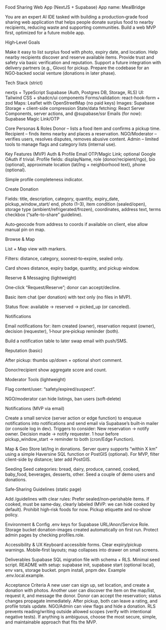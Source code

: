 Food Sharing Web App (NextJS + Supabase)
App name: MealBridge

You are an expert AI IDE tasked with building a production‑grade food sharing web application that helps people donate surplus food to nearby recipients, reducing waste and supporting communities. Build a web MVP first, optimized for a future mobile app.

High‑Level Goals

Make it easy to list surplus food with photo, expiry date, and location.
Help nearby recipients discover and reserve available items.
Provide trust and safety via basic verification and reputation.
Support a future integration with delivery partners (e.g., Glovo) for pickup.
Prepare the codebase for an NGO‑backed social venture (donations in later phase).

Tech Stack (strict)

nextjs + TypeScript
Supabase (Auth, Postgres DB, Storage, RLS)
UI: Tailwind CSS + shadcn/ui components
Forms/validation: react-hook-form + zod
Maps: Leaflet with OpenStreetMap (no paid keys)
Images: Supabase Storage + client-side compression
State/data fetching: React Server Components, server actions, and @supabase/ssr
Emails (for now): Supabase Magic Link/OTP

Core Personas & Roles
Donor – lists a food item and confirms a pickup time.
Recipient – finds items nearby and places a reservation.
NGO/Moderator – verifies users, resolves disputes, removes abusive content.
Admin – limited tools to manage flags and category lists (internal use).

Key Features (MVP)
Auth & Profile
Email OTP/Magic Link; optional Google OAuth if trivial.
Profile fields: displayName, role (donor/recipient/ngo), bio (optional), approximate location (lat/lng + neighborhood text), phone (optional).

Simple profile completeness indicator.

Create Donation

Fields: title, description, category, quantity, expiry_date, pickup_window_start/ end, photo (1–3), item condition (sealed/open), storage type (ambient/refrigerated/frozen), coordinates, address text, terms checkbox (“safe-to-share” guideline).

Auto‑geocode from address to coords if available on client, else allow manual pin on map.

Browse & Map

List + Map view with markers.

Filters: distance, category, soonest‑to‑expire, sealed only.

Card shows distance, expiry badge, quantity, and pickup window.

Reserve & Messaging (lightweight)

One‑click “Request/Reserve”; donor can accept/decline.

Basic item chat (per donation) with text only (no files in MVP).

Status flow: available → reserved → picked_up (or canceled).

Notifications

Email notifications for: item created (owner), reservation request (owner), decision (requester), 1‑hour pre‑pickup reminder (both).

Build a notification table to later swap email with push/SMS.

Reputation (basic)

After pickup: thumbs up/down + optional short comment.

Donor/recipient show aggregate score and count.

Moderator Tools (lightweight)

Flag content/user: “safety/expired/suspect”.

NGO/moderator can hide listings, ban users (soft‑delete)


Notifications (MVP via email)

Create a small service (server action or edge function) to enqueue notifications into notifications and send email via Supabase’s built‑in mailer (or console log in dev). Triggers to consider:
New reservation → notify owner.
Decision made → notify requester.
1 hour before pickup_window_start → reminder to both (cron/Edge Function).

Map & Geo
Store lat/lng in donations.
Server query supports “within X km” using a simple Haversine SQL function or PostGIS (optional). For MVP, filter client-side by distance; later add PostGIS.

Seeding
Seed categories: bread, dairy, produce, canned, cooked, baby_food, beverages, desserts, other.
Seed a couple of demo users and donations.

Safe‑Sharing Guidelines (static page)

Add /guidelines with clear rules:
Prefer sealed/non‑perishable items.
If cooked, must be same‑day, clearly labeled (MVP: we can hide cooked by default).
Prohibit high‑risk foods for now.
Pickup etiquette and no‑show policy.

Environment & Config
.env keys for Supabase URL/Anon/Service Role.
Storage bucket donation-images created automatically on first run.
Protect admin pages by checking profiles.role.

Accessibility & UX
Keyboard accessible forms.
Clear expiry/pickup warnings.
Mobile‑first layouts; map collapses into drawer on small screens.

Deliverables
Supabase SQL migration file with schema + RLS.
Minimal seed script.
README with setup:
supabase init, supabase start (optional local), env vars, storage bucket.
pnpm install, pnpm dev.
Example .env.local.example.

Acceptance Criteria
A new user can sign up, set location, and create a donation with photos.
Another user can discover the item on the map/list, request it, and message the donor.
Donor can accept the reservation; status changes propagate immediately.
After pickup, both can leave a rating, and profile totals update.
NGO/Admin can view flags and hide a donation.
RLS prevents reading/writing outside allowed scopes (verify with intentional negative tests).
If anything is ambiguous, choose the most secure, simple, and maintainable approach that fits the MVP.
